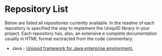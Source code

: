 Repository List
====================


Below are listed all repositories currently available.
In the readme of each repository is specified the way to implement the UniquID library in your project.
Each repository has, also, an extensive e complete documentation usually in HTML format exctracted from the code commentary.

* Java  - [Uniquid framework for Java enterprise environment.](https://github.com/uniquid/uidcore-java) 